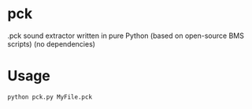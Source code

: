 # pck
.pck sound extractor written in pure Python (based on open-source BMS scripts) (no dependencies)

# Usage

```
python pck.py MyFile.pck
```

